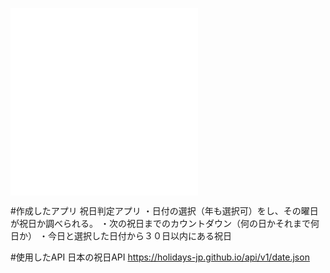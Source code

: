 ![システム設計図](./AIprograming/system/system.pdf)
![コード説明図](./AIprograming/system/code.pdf)

#作成したアプリ
祝日判定アプリ
・日付の選択（年も選択可）をし、その曜日が祝日か調べられる。
・次の祝日までのカウントダウン（何の日かそれまで何日か）
・今日と選択した日付から３０日以内にある祝日

#使用したAPI
日本の祝日API
https://holidays-jp.github.io/api/v1/date.json